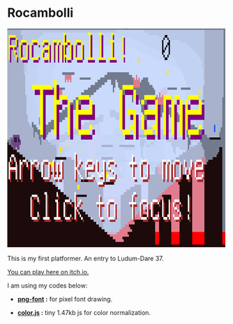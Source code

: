 # Rocambolli

![Rocambolli The Game](cover_gif.gif)

This is my first platformer. An entry to Ludum-Dare 37.

[You can play here on itch.io.](https://eri0o.itch.io/rocambolli)

I am using my codes below:

 - **[png-font](https://github.com/ericoporto/png-font) :** for pixel font drawing.

 - **[color.js](https://github.com/ericoporto/TouchyEngine/blob/master/color.js) :** tiny 1.47kb js for color normalization.
